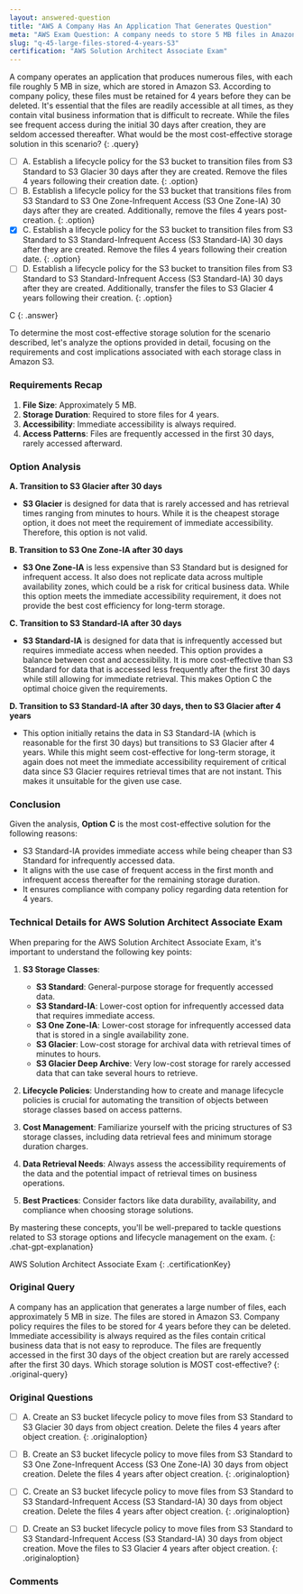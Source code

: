 ```yaml
---
layout: answered-question
title: "AWS A Company Has An Application That Generates Question"
meta: "AWS Exam Question: A company needs to store 5 MB files in Amazon S3 for 4 years with frequent access initially. What is the most cost-effective storage solution? Answer: S3 Intelligent-Tiering."
slug: "q-45-large-files-stored-4-years-S3"
certification: "AWS Solution Architect Associate Exam"
---
```



 A company operates an application that produces numerous files, with each file roughly 5 MB in size, which are stored in Amazon S3. According to company policy, these files must be retained for 4 years before they can be deleted. It's essential that the files are readily accessible at all times, as they contain vital business information that is difficult to recreate. While the files see frequent access during the initial 30 days after creation, they are seldom accessed thereafter. What would be the most cost-effective storage solution in this scenario?
{: .query}

- [ ] A. Establish a lifecycle policy for the S3 bucket to transition files from S3 Standard to S3 Glacier 30 days after they are created. Remove the files 4 years following their creation date.
{: .option}
- [ ] B. Establish a lifecycle policy for the S3 bucket that transitions files from S3 Standard to S3 One Zone-Infrequent Access (S3 One Zone-IA) 30 days after they are created. Additionally, remove the files 4 years post-creation.
{: .option}
- [x] C. Establish a lifecycle policy for the S3 bucket to transition files from S3 Standard to S3 Standard-Infrequent Access (S3 Standard-IA) 30 days after they are created. Remove the files 4 years following their creation date.
{: .option}
- [ ] D. Establish a lifecycle policy for the S3 bucket to transition files from S3 Standard to S3 Standard-Infrequent Access (S3 Standard-IA) 30 days after they are created. Additionally, transfer the files to S3 Glacier 4 years following their creation.
{: .option}

C
{: .answer}

To determine the most cost-effective storage solution for the scenario described, let's analyze the options provided in detail, focusing on the requirements and cost implications associated with each storage class in Amazon S3.

### Requirements Recap
1. **File Size**: Approximately 5 MB.
2. **Storage Duration**: Required to store files for 4 years.
3. **Accessibility**: Immediate accessibility is always required.
4. **Access Patterns**: Files are frequently accessed in the first 30 days, rarely accessed afterward.

### Option Analysis

**A. Transition to S3 Glacier after 30 days**  
- **S3 Glacier** is designed for data that is rarely accessed and has retrieval times ranging from minutes to hours. While it is the cheapest storage option, it does not meet the requirement of immediate accessibility. Therefore, this option is not valid.

**B. Transition to S3 One Zone-IA after 30 days**  
- **S3 One Zone-IA** is less expensive than S3 Standard but is designed for infrequent access. It also does not replicate data across multiple availability zones, which could be a risk for critical business data. While this option meets the immediate accessibility requirement, it does not provide the best cost efficiency for long-term storage.

**C. Transition to S3 Standard-IA after 30 days**  
- **S3 Standard-IA** is designed for data that is infrequently accessed but requires immediate access when needed. This option provides a balance between cost and accessibility. It is more cost-effective than S3 Standard for data that is accessed less frequently after the first 30 days while still allowing for immediate retrieval. This makes Option C the optimal choice given the requirements.

**D. Transition to S3 Standard-IA after 30 days, then to S3 Glacier after 4 years**  
- This option initially retains the data in S3 Standard-IA (which is reasonable for the first 30 days) but transitions to S3 Glacier after 4 years. While this might seem cost-effective for long-term storage, it again does not meet the immediate accessibility requirement of critical data since S3 Glacier requires retrieval times that are not instant. This makes it unsuitable for the given use case.

### Conclusion
Given the analysis, **Option C** is the most cost-effective solution for the following reasons:
- S3 Standard-IA provides immediate access while being cheaper than S3 Standard for infrequently accessed data.
- It aligns with the use case of frequent access in the first month and infrequent access thereafter for the remaining storage duration.
- It ensures compliance with company policy regarding data retention for 4 years.

### Technical Details for AWS Solution Architect Associate Exam
When preparing for the AWS Solution Architect Associate Exam, it's important to understand the following key points:

1. **S3 Storage Classes**:
   - **S3 Standard**: General-purpose storage for frequently accessed data.
   - **S3 Standard-IA**: Lower-cost option for infrequently accessed data that requires immediate access.
   - **S3 One Zone-IA**: Lower-cost storage for infrequently accessed data that is stored in a single availability zone.
   - **S3 Glacier**: Low-cost storage for archival data with retrieval times of minutes to hours.
   - **S3 Glacier Deep Archive**: Very low-cost storage for rarely accessed data that can take several hours to retrieve.

2. **Lifecycle Policies**: Understanding how to create and manage lifecycle policies is crucial for automating the transition of objects between storage classes based on access patterns.

3. **Cost Management**: Familiarize yourself with the pricing structures of S3 storage classes, including data retrieval fees and minimum storage duration charges.

4. **Data Retrieval Needs**: Always assess the accessibility requirements of the data and the potential impact of retrieval times on business operations.

5. **Best Practices**: Consider factors like data durability, availability, and compliance when choosing storage solutions.

By mastering these concepts, you'll be well-prepared to tackle questions related to S3 storage options and lifecycle management on the exam.
{: .chat-gpt-explanation}

AWS Solution Architect Associate Exam
{: .certificationKey}

### Original Query

A company has an application that generates a large number of files, each approximately 5 MB in size. The files are stored in Amazon S3. Company policy requires the files to be stored for 4 years before they can be deleted. Immediate accessibility is always required as the files contain critical business data that is not easy to reproduce. The files are frequently accessed in the first 30 days of the object creation but are rarely accessed after the first 30 days.
Which storage solution is MOST cost-effective?
{: .original-query}

### Original Questions

- [ ] A. Create an S3 bucket lifecycle policy to move files from S3 Standard to S3 Glacier 30 days from object creation. Delete the files 4 years after object creation.
{: .originaloption}
- [ ] B. Create an S3 bucket lifecycle policy to move files from S3 Standard to S3 One Zone-Infrequent Access (S3 One Zone-IA) 30 days from object creation. Delete the files 4 years after object creation.
{: .originaloption}
- [ ] C. Create an S3 bucket lifecycle policy to move files from S3 Standard to S3 Standard-Infrequent Access (S3 Standard-IA) 30 days from object creation. Delete the files 4 years after object creation.
{: .originaloption}
- [ ] D. Create an S3 bucket lifecycle policy to move files from S3 Standard to S3 Standard-Infrequent Access (S3 Standard-IA) 30 days from object creation. Move the files to S3 Glacier 4 years after object creation.
{: .originaloption}


### Comments

